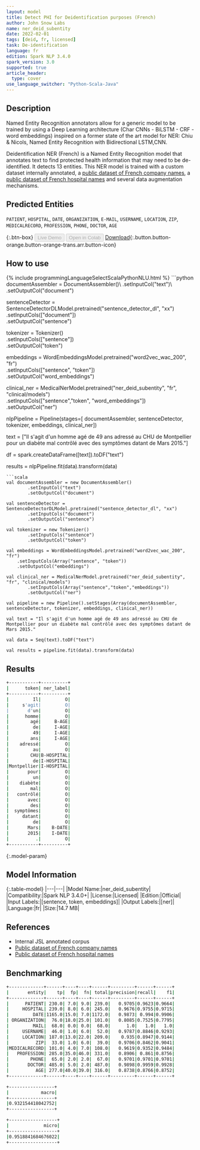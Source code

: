 ```yaml
---
layout: model
title: Detect PHI for Deidentification purposes (French)
author: John Snow Labs
name: ner_deid_subentity
date: 2022-02-01
tags: [deid, fr, licensed]
task: De-identification
language: fr
edition: Spark NLP 3.4.0
spark_version: 3.0
supported: true
article_header:
  type: cover
use_language_switcher: "Python-Scala-Java"
---
```


## Description

Named Entity Recognition annotators allow for a generic model to be trained by using a Deep Learning architecture (Char CNNs - BiLSTM - CRF - word embeddings) inspired on a former state of the art model for NER: Chiu & Nicols, Named Entity Recognition with Bidirectional LSTM,CNN.

Deidentification NER (French) is a Named Entity Recognition model that annotates text to find protected health information that may need to be de-identified. It detects 13 entities. This NER model is trained with a custom dataset internally annotated, a [public dataset of French company names](https://www.data.gouv.fr/fr/datasets/entreprises-immatriculees-en-2017/), a [public dataset of French hospital names](https://salesdorado.com/fichiers-prospection/hopitaux/) and several data augmentation mechanisms.

## Predicted Entities

`PATIENT`, `HOSPITAL`, `DATE`, `ORGANIZATION`, `E-MAIL`, `USERNAME`, `LOCATION`, `ZIP`, `MEDICALRECORD`, `PROFESSION`, `PHONE`, `DOCTOR`, `AGE`

{:.btn-box}
<button class="button button-orange" disabled>Live Demo</button>
<button class="button button-orange" disabled>Open in Colab</button>
[Download](https://s3.amazonaws.com/auxdata.johnsnowlabs.com/clinical/models/ner_deid_subentity_fr_3.4.0_3.0_1643749771101.zip){:.button.button-orange.button-orange-trans.arr.button-icon}

## How to use



<div class="tabs-box" markdown="1">
{% include programmingLanguageSelectScalaPythonNLU.html %}
```python
documentAssembler = DocumentAssembler()\
        .setInputCol("text")\
        .setOutputCol("document")
        
sentenceDetector = SentenceDetectorDLModel.pretrained("sentence_detector_dl", "xx")\
        .setInputCols(["document"])\
        .setOutputCol("sentence")

tokenizer = Tokenizer()\
        .setInputCols(["sentence"])\
        .setOutputCol("token")

embeddings = WordEmbeddingsModel.pretrained("word2vec_wac_200", "fr")\
	.setInputCols(["sentence", "token"])\
	.setOutputCol("word_embeddings")

clinical_ner = MedicalNerModel.pretrained("ner_deid_subentity", "fr", "clinical/models")\
        .setInputCols(["sentence","token", "word_embeddings"])\
        .setOutputCol("ner")

nlpPipeline = Pipeline(stages=[
        documentAssembler,
        sentenceDetector,
        tokenizer,
        embeddings,
        clinical_ner])

text = ["Il s'agit d'un homme agé de 49 ans adressé au CHU de Montpellier pour un diabète mal contrôlé avec des symptômes datant de Mars 2015."]

df = spark.createDataFrame([text]).toDF("text")

results = nlpPipeline.fit(data).transform(data)
```
```scala
val documentAssembler = new DocumentAssembler()
        .setInputCol("text")
        .setOutputCol("document")

val sentenceDetector = SentenceDetectorDLModel.pretrained("sentence_detector_dl", "xx")
        .setInputCols("document")
        .setOutputCol("sentence")

val tokenizer = new Tokenizer()
        .setInputCols("sentence")
        .setOutputCol("token")

val embeddings = WordEmbeddingsModel.pretrained("word2vec_wac_200", "fr")
    .setInputCols(Array("sentence", "token"))
    .setOutputCol("embeddings")

val clinical_ner = MedicalNerModel.pretrained("ner_deid_subentity", "fr", "clinical/models")
        .setInputCols(Array("sentence","token","embeddings"))
        .setOutputCol("ner")

val pipeline = new Pipeline().setStages(Array(documentAssembler, sentenceDetector, tokenizer, embeddings, clinical_ner))

val text = "Il s'agit d'un homme agé de 49 ans adressé au CHU de Montpellier pour un diabète mal contrôlé avec des symptômes datant de Mars 2015."

val data = Seq(text).toDF("text")

val results = pipeline.fit(data).transform(data)
```
</div>

## Results

```bash
+-----------+----------+
|      token| ner_label|
+-----------+----------+
|         Il|         O|
|     s'agit|         O|
|       d'un|         O|
|      homme|         O|
|        agé|     B-AGE|
|         de|     I-AGE|
|         49|     I-AGE|
|        ans|     I-AGE|
|    adressé|         O|
|         au|         O|
|        CHU|B-HOSPITAL|
|         de|I-HOSPITAL|
|Montpellier|I-HOSPITAL|
|       pour|         O|
|         un|         O|
|    diabète|         O|
|        mal|         O|
|   contrôlé|         O|
|       avec|         O|
|        des|         O|
|  symptômes|         O|
|     datant|         O|
|         de|         O|
|       Mars|    B-DATE|
|       2015|    I-DATE|
|          .|         O|
+-----------+----------+

```

{:.model-param}
## Model Information

{:.table-model}
|---|---|
|Model Name:|ner_deid_subentity|
|Compatibility:|Spark NLP 3.4.0+|
|License:|Licensed|
|Edition:|Official|
|Input Labels:|[sentence, token, embeddings]|
|Output Labels:|[ner]|
|Language:|fr|
|Size:|14.7 MB|

## References

- Internal JSL annotated corpus
- [Public dataset of French company names](https://www.data.gouv.fr/fr/datasets/entreprises-immatriculees-en-2017/)
- [Public dataset of French hospital names](https://salesdorado.com/fichiers-prospection/hopitaux/)

## Benchmarking

```bash
+-------------+------+----+----+------+---------+------+------+
|       entity|    tp|  fp|  fn| total|precision|recall|    f1|
+-------------+------+----+----+------+---------+------+------+
|      PATIENT| 230.0| 7.0| 9.0| 239.0|   0.9705|0.9623|0.9664|
|     HOSPITAL| 239.0| 8.0| 6.0| 245.0|   0.9676|0.9755|0.9715|
|         DATE|1165.0|15.0| 7.0|1172.0|   0.9873| 0.994|0.9906|
| ORGANIZATION|  76.0|18.0|25.0| 101.0|   0.8085|0.7525|0.7795|
|         MAIL|  68.0| 0.0| 0.0|  68.0|      1.0|   1.0|   1.0|
|     USERNAME|  46.0| 1.0| 6.0|  52.0|   0.9787|0.8846|0.9293|
|     LOCATION| 187.0|13.0|22.0| 209.0|    0.935|0.8947|0.9144|
|          ZIP|  33.0| 1.0| 6.0|  39.0|   0.9706|0.8462|0.9041|
|MEDICALRECORD| 101.0| 4.0| 7.0| 108.0|   0.9619|0.9352|0.9484|
|   PROFESSION| 285.0|35.0|46.0| 331.0|   0.8906| 0.861|0.8756|
|        PHONE|  65.0| 2.0| 2.0|  67.0|   0.9701|0.9701|0.9701|
|       DOCTOR| 485.0| 5.0| 2.0| 487.0|   0.9898|0.9959|0.9928|
|          AGE| 277.0|40.0|39.0| 316.0|   0.8738|0.8766|0.8752|
+-------------+------+----+----+------+---------+------+------+

+-----------------+
|            macro|
+-----------------+
|0.932154418042752|
+-----------------+

+------------------+
|             micro|
+------------------+
|0.9518841684676022|
+------------------+

```
